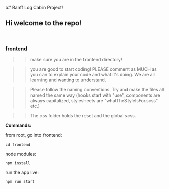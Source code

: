 b# Banff Log Cabin Project!

## Hi welcome to the repo!


</br>

### **frontend**

> > make sure you are in the frontend directory!
> > </br>

> > you are good to start coding! PLEASE comment as MUCH as you can to explain your code and what it's doing. We are all learning and wanting to understand.
> > </br>

> > Please follow the naming conventions. Try and make the files all named the same way (hooks start with "use", components are always capitalized, stylesheets are "whatTheStyleIsFor.scss" etc.)</br>

> > The css folder holds the reset and the global scss.

**Commands:**

from root, go into frontend:

```
cd frontend
```

node modules:

```
npm install
```

run the app live:

```
npm run start
```

</br>




